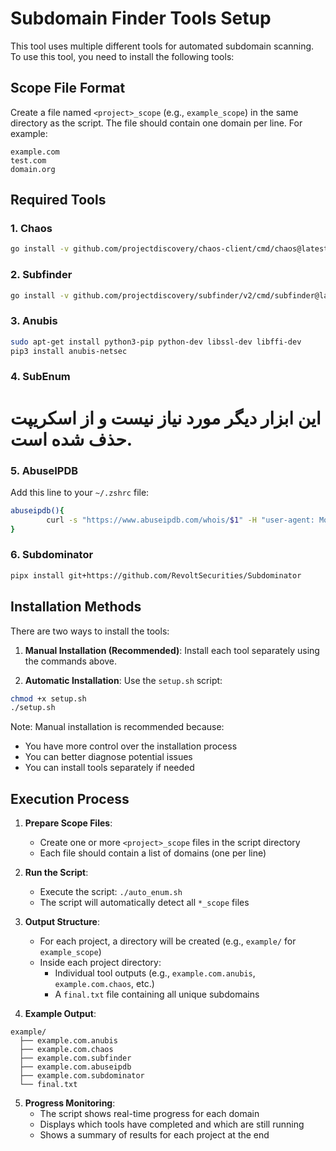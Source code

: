 # Subdomain Finder Tools Setup

This tool uses multiple different tools for automated subdomain scanning. To use this tool, you need to install the following tools:

## Scope File Format

Create a file named `<project>_scope` (e.g., `example_scope`) in the same directory as the script. The file should contain one domain per line. For example:

```
example.com
test.com
domain.org
```

## Required Tools

### 1. Chaos
```bash
go install -v github.com/projectdiscovery/chaos-client/cmd/chaos@latest
```

### 2. Subfinder
```bash
go install -v github.com/projectdiscovery/subfinder/v2/cmd/subfinder@latest
```

### 3. Anubis
```bash
sudo apt-get install python3-pip python-dev libssl-dev libffi-dev
pip3 install anubis-netsec
```

### 4. SubEnum
# این ابزار دیگر مورد نیاز نیست و از اسکریپت حذف شده است.

### 5. AbuseIPDB
Add this line to your `~/.zshrc` file:
```bash
abuseipdb(){
        curl -s "https://www.abuseipdb.com/whois/$1" -H "user-agent: Mozilla/5.0 (X11; Linux x86_64) AppleWebKit/537.36 (KHTML, like Gecko) Chrome/117.0.0.0 Safari/537.36" -b "abuseipdb_session=YOUR-SESSION" | grep --color=auto --exclude-dir={.bzr,CVS,.git,.hg,.svn,.idea,.tox} --color=auto --exclude-dir={.bzr,CVS,.git,.hg,.svn,.idea,.tox} --color=auto --exclude-dir={.bzr,CVS,.git,.hg,.svn,.idea,.tox} -E '<li>\w.*</li>' | sed -E 's/<\/?li>//g' | sed "s|$|.$1|"
}
```

### 6. Subdominator
```bash
pipx install git+https://github.com/RevoltSecurities/Subdominator
```

## Installation Methods

There are two ways to install the tools:

1. **Manual Installation (Recommended)**: Install each tool separately using the commands above.

2. **Automatic Installation**: Use the `setup.sh` script:
```bash
chmod +x setup.sh
./setup.sh
```

Note: Manual installation is recommended because:
- You have more control over the installation process
- You can better diagnose potential issues
- You can install tools separately if needed

## Execution Process

1. **Prepare Scope Files**:
   - Create one or more `<project>_scope` files in the script directory
   - Each file should contain a list of domains (one per line)

2. **Run the Script**:
   - Execute the script: `./auto_enum.sh`
   - The script will automatically detect all `*_scope` files

3. **Output Structure**:
   - For each project, a directory will be created (e.g., `example/` for `example_scope`)
   - Inside each project directory:
     - Individual tool outputs (e.g., `example.com.anubis`, `example.com.chaos`, etc.)
     - A `final.txt` file containing all unique subdomains

4. **Example Output**:
```
example/
  ├── example.com.anubis
  ├── example.com.chaos
  ├── example.com.subfinder
  ├── example.com.abuseipdb
  ├── example.com.subdominator
  └── final.txt
```

5. **Progress Monitoring**:
   - The script shows real-time progress for each domain
   - Displays which tools have completed and which are still running
   - Shows a summary of results for each project at the end